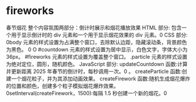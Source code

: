 # fireworks
春节烟花
整个内容氛围两部分：倒计时展示和烟花播放效果
HTML 部分:
包含一个用于显示倒计时的 div 元素和一个用于显示烟花效果的 div 元素。0
CSS 部分:
0body 元素的样式设置为占满整个窗口，去除默认边距，隐藏滚动条，背景颜色为黑色。
0
O
#countdown 元素的样式设置为居中显示，白色文字，字体大小为 36px。
#fireworks 元素的样式设置为覆盖整个窗口。
.particle 元素的样式设置为绝对定位，圆形，随机颜色。
JavaScript 部分:
updateCountdown 函数:计算并更新距离 2025 年春节的倒计时，每秒调用一次。0
。
createParticle 函数:创建一个烟花粒子，并为其添加动画效果。
createFirework 函数:随机生成烟花爆炸的位置和颜色，创建多个粒子模拟烟花爆炸效果。0setInterval(createFirework，1500):每隔 1.5 秒创建一个新的烟花。0